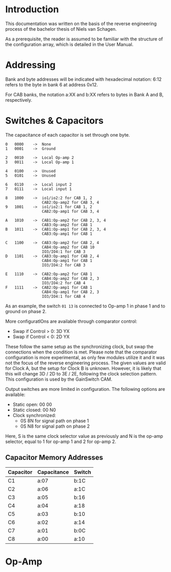 Introduction
============

This documentation was written on the basis of the reverse engineering process of the bachelor thesis of Niels van Schagen. 

As a prerequisite, the reader is assumed to be familiar with the structure of the configuration array, which is detailed in the User Manual.

Addressing
==========
Bank and byte addresses will be indicated with hexadecimal notation:
6:12 refers to the byte in bank 6 at address 0x12.

For CAB banks, the notation a:XX and b:XX refers to bytes in Bank A and B, respectively.

Switches & Capacitors
=====================

The capacitance of each capacitor is set through one byte. 

```
0 	0000	-> 	None		
1	0001	-> 	Ground

2   0010	-> 	Local Op-amp 2	
3	0011	-> 	Local Op-amp 1

4	0100 	-> 	Unused
5	0101	-> 	Unused 	

6	0110	-> 	Local input 2	
7	0111	-> 	Local input 1

8	1000	-> 	io1/io2:2 for CAB 1, 2
				CAB2:Op-amp2 for CAB 3, 4
9	1001	-> 	io1/io2:1 for CAB 1, 2
				CAB2:Op-amp1 for CAB 3, 4

A	1010	-> 	CAB1:Op-amp2 for CAB 2, 3, 4
				CAB3:Op-amp2 for CAB 1
B	1011	->	CAB1:Op-amp1 for CAB 2, 3, 4
				CAB3:Op-amp1 for CAB 1

C	1100	->	CAB3:Op-amp2 for CAB 2, 4
				CAB4:Op-amp2 for CAB 10
				IO3/IO4:1 for CAB 3
D	1101	->	CAB3:Op-amp1 for CAB 2, 4
				CAB4:Op-amp1 for CAB 1
				IO3/IO4:2 for CAB 3

E	1110 	->	CAB2:Op-amp2 for CAB 1
				CAB4:Op-amp2 for CAB 2, 3
				IO3/IO4:2 for CAB 4
F	1111	->	CAB2:Op-amp1 for CAB 1
				CAB4:Op-amp1 for CAB 2, 3
				IO3/IO4:1 for CAB 4
```

As an example, the switch `01 13` is connected to Op-amp 1 in phase 1 and to ground on phase 2. 

More configuratIOns are available through comparator control:

- Swap if Control > 0: 3D YX 
- Swap if Control < 0: 2D YX

These follow the same setup as the synchronizing clock, but swap the connections when the condition is met. Please note that the comparator configuration is more experimental, as only few modules utilize it and it was not the focus of the reverse engineering process. The given values are valid for Clock A, but the setup for Clock B is unknown. However, it is likely that this will change 3D / 2D to 3E / 2E, following the clock selection pattern. This configuration is used by the GainSwitch CAM.

Output switches are more limited in configuration. The following options are available:
- Static open: 00 00
- Static closed: 00 N0
- Clock synchronized: 
    - 0S 8N for signal path on phase 1
    - 0S N8 for signal path on phase 2

Here, S is the same clock selector value as previously and N is the op-amp selector, equal to 1 for op-amp 1 and 2 for op-amp 2.  

Capacitor Memory Addresses
--------------------------

| Capacitor | Capacitance   | Switch    |
|-----------|---------------|-----------|
| C1        | a:07          | b:1C      |
| C2        | a:06          | a:1C      |
| C3        | a:05          | b:16      |
| C4        | a:04          | a:18      |
| C5        | a:03          | b:10      |
| C6        | a:02          | a:14      |
| C7        | a:01          | b:0C      |
| C8        | a:00          | a:10      |

Op-Amp
======

